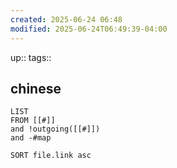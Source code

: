 ```yaml
---
created: 2025-06-24 06:48
modified: 2025-06-24T06:49:39-04:00
---
```

up::
tags::
## chinese



```dataview
LIST
FROM [[#]]
and !outgoing([[#]])
and -#map

SORT file.link asc
```